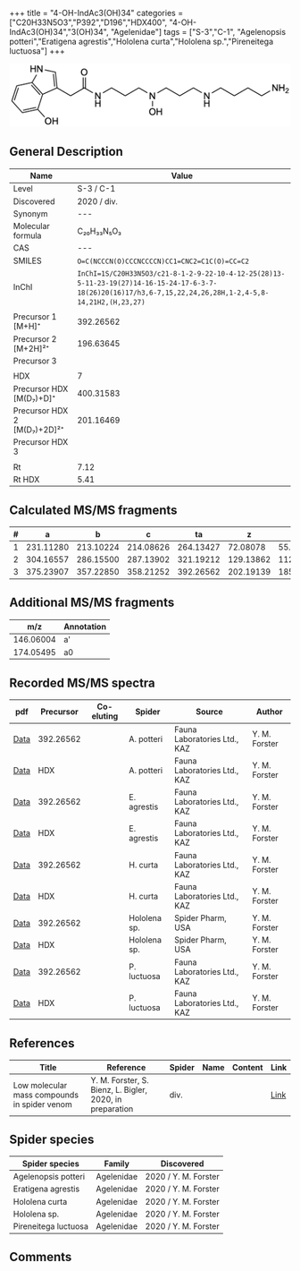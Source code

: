 +++
title = "4-OH-IndAc3(OH)34"
categories = ["C20H33N5O3","P392","D196","HDX400",
"4-OH-IndAc3(OH)34","3(OH)34",
"Agelenidae"]
tags = ["S-3","C-1",
"Agelenopsis potteri","Eratigena agrestis","Hololena curta","Hololena sp.","Pireneitega luctuosa"]
+++

![](/img/4-OH-IndAc3(OH)34.png)

## General Description

| Name                       | Value              |
|----------------------------|--------------------|
| Level                      | S-3 / C-1          |
| Discovered                 | 2020 / div. |
| Synonym                    | ---                |
| Molecular formula          | C₂₀H₃₃N₅O₃                   |
| CAS                        | ---                |
| SMILES | `O=C(NCCCN(O)CCCNCCCCN)CC1=CNC2=C1C(O)=CC=C2`  |
| InChI  | `InChI=1S/C20H33N5O3/c21-8-1-2-9-22-10-4-12-25(28)13-5-11-23-19(27)14-16-15-24-17-6-3-7-18(26)20(16)17/h3,6-7,15,22,24,26,28H,1-2,4-5,8-14,21H2,(H,23,27)`  |
|                            |                    |
| Precursor 1 [M+H]⁺         | 392.26562                   |
| Precursor 2 [M+2H]²⁺       | 196.63645                   |
| Precursor 3                |                    |
|                            |                    |
| HDX                        | 7                   |
| Precursor HDX   [M(D₇)+D]⁺   | 400.31583                   |
| Precursor HDX 2 [M(D₇)+2D]²⁺ | 201.16469                   |
| Precursor HDX 3            |                    |
|                            |                    |
| Rt                         | 7.12                   |
| Rt HDX                     | 5.41                   |

## Calculated MS/MS fragments

| # | a         | b         | c         | ta        | z         | y         | tz        |
|---|-----------|-----------|-----------|-----------|-----------|-----------|-----------|
| 1 | 231.11280 | 213.10224 | 214.08626 | 264.13427 | 72.08078 | 55.05423 | 89.10732 |
| 2 | 304.16557 | 286.15500 | 287.13902 | 321.19212 | 129.13862 | 112.11208 | 162.16009 |
| 3 | 375.23907 | 357.22850 | 358.21252 | 392.26562 | 202.19139 | 185.16484 | 219.21794 |

## Additional MS/MS fragments

| m/z | Annotation |
|-----|------------|
| 146.06004    | a'   |
| 174.05495    | a0   |

## Recorded MS/MS spectra

| pdf                                             | Precursor | Co-eluting | Spider      | Source                       | Author        |
|-------------------------------------------------|-----------|------------|-------------|------------------------------|---------------|
| [Data](/pdf/A-potteri/392_4-OH-IndAc3(OH)34_Ap.pdf) | 392.26562 |           | A. potteri | Fauna Laboratories Ltd., KAZ | Y. M. Forster |
| [Data](/pdf/A-potteri/392_4-OH-IndAc3(OH)34_Ap_HDX.pdf) | HDX |           | A. potteri | Fauna Laboratories Ltd., KAZ | Y. M. Forster |
| [Data](/pdf/E-agrestis/392_4-OH-IndAc3(OH)34_Ea.pdf)   | 392.26562 |            | E. agrestis | Fauna Laboratories Ltd., KAZ | Y. M. Forster |
| [Data](/pdf/E-agrestis/392_4-OH-IndAc3(OH)34_Ea_HDX.pdf)   | HDX |            | E. agrestis | Fauna Laboratories Ltd., KAZ | Y. M. Forster |
| [Data](/pdf/H-curta/392_4-OH-IndAc3(OH)34_Hc.pdf) | 392.26562 |           | H. curta | Fauna Laboratories Ltd., KAZ | Y. M. Forster |
| [Data](/pdf/H-curta/392_4-OH-IndAc3(OH)34_Hc_HDX.pdf) | HDX |           | H. curta | Fauna Laboratories Ltd., KAZ | Y. M. Forster |
| [Data](/pdf/Hololena-sp/392_IndAc3(OH)34_Ho-sp.pdf) | 392.26562 |           | Hololena sp. | Spider Pharm, USA | Y. M. Forster |
| [Data](/pdf/Hololena-sp/392_IndAc3(OH)34_IndAc3(OH)43_Ho-sp_HDX.pdf) | HDX |           | Hololena sp. | Spider Pharm, USA | Y. M. Forster |
| [Data](/pdf/P-luctuosa/392_IndAc3(OH)34_Pl.pdf) | 392.26562 |           | P. luctuosa | Fauna Laboratories Ltd., KAZ | Y. M. Forster |
| [Data](/pdf/P-luctuosa/392_IndAc3(OH)34_Pl_HDX.pdf) | HDX |           | P. luctuosa | Fauna Laboratories Ltd., KAZ | Y. M. Forster |


## References

| Title | Reference | Spider | Name | Content | Link |
|-------|-----------|--------|------|---------|------|
| Low molecular mass compounds in spider venom      | Y. M. Forster, S. Bienz, L. Bigler, 2020, in preparation          | div.       |   |   | [Link](unknown) |

## Spider species

| Spider species     | Family     | Discovered           |
|--------------------|------------|----------------------|
| Agelenopsis potteri | Agelenidae | 2020 / Y. M. Forster |
| Eratigena agrestis | Agelenidae | 2020 / Y. M. Forster |
| Hololena curta | Agelenidae | 2020 / Y. M. Forster |
| Hololena sp. | Agelenidae | 2020 / Y. M. Forster |
| Pireneitega luctuosa | Agelenidae | 2020 / Y. M. Forster |

## Comments